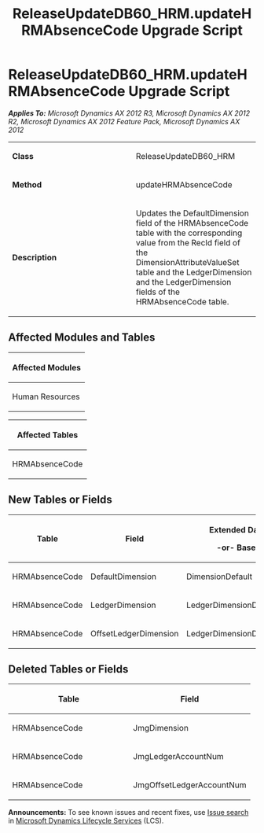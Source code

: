 ﻿---
title: ReleaseUpdateDB60_HRM.updateHRMAbsenceCode Upgrade Script
TOCTitle: ReleaseUpdateDB60_HRM.updateHRMAbsenceCode Upgrade Script
ms:assetid: ee67c8fa-3102-3eb9-c9b5-15363858fcb3
ms:mtpsurl: https://msdn.microsoft.com/en-us/library/JJ720016(v=AX.60)
ms:contentKeyID: 49712068
ms.date: 05/18/2015
mtps_version: v=AX.60
---

# ReleaseUpdateDB60\_HRM.updateHRMAbsenceCode Upgrade Script 


_**Applies To:** Microsoft Dynamics AX 2012 R3, Microsoft Dynamics AX 2012 R2, Microsoft Dynamics AX 2012 Feature Pack, Microsoft Dynamics AX 2012_

<table>
<colgroup>
<col style="width: 50%" />
<col style="width: 50%" />
</colgroup>
<tbody>
<tr class="odd">
<td><p><strong>Class</strong></p></td>
<td><p>ReleaseUpdateDB60_HRM</p></td>
</tr>
<tr class="even">
<td><p><strong>Method</strong></p></td>
<td><p>updateHRMAbsenceCode</p></td>
</tr>
<tr class="odd">
<td><p><strong>Description</strong></p></td>
<td><p>Updates the DefaultDimension field of the HRMAbsenceCode table with the corresponding value from the RecId field of the DimensionAttributeValueSet table and the LedgerDimension and the LedgerDimension fields of the HRMAbsenceCode table.</p></td>
</tr>
</tbody>
</table>


## Affected Modules and Tables

<table>
<colgroup>
<col style="width: 100%" />
</colgroup>
<thead>
<tr class="header">
<th><p>Affected Modules</p></th>
</tr>
</thead>
<tbody>
<tr class="odd">
<td><p>Human Resources</p></td>
</tr>
</tbody>
</table>


<table>
<colgroup>
<col style="width: 100%" />
</colgroup>
<thead>
<tr class="header">
<th><p>Affected Tables</p></th>
</tr>
</thead>
<tbody>
<tr class="odd">
<td><p>HRMAbsenceCode</p></td>
</tr>
</tbody>
</table>


## New Tables or Fields

<table>
<colgroup>
<col style="width: 33%" />
<col style="width: 33%" />
<col style="width: 33%" />
</colgroup>
<thead>
<tr class="header">
<th><p>Table</p></th>
<th><p>Field</p></th>
<th><p>Extended Data Type</p>
<p>-or- Base Enum</p></th>
</tr>
</thead>
<tbody>
<tr class="odd">
<td><p>HRMAbsenceCode</p></td>
<td><p>DefaultDimension</p></td>
<td><p>DimensionDefault</p></td>
</tr>
<tr class="even">
<td><p>HRMAbsenceCode</p></td>
<td><p>LedgerDimension</p></td>
<td><p>LedgerDimensionDefaultAccount</p></td>
</tr>
<tr class="odd">
<td><p>HRMAbsenceCode</p></td>
<td><p>OffsetLedgerDimension</p></td>
<td><p>LedgerDimensionDefaultAccount</p></td>
</tr>
</tbody>
</table>


## Deleted Tables or Fields

<table>
<colgroup>
<col style="width: 50%" />
<col style="width: 50%" />
</colgroup>
<thead>
<tr class="header">
<th><p>Table</p></th>
<th><p>Field</p></th>
</tr>
</thead>
<tbody>
<tr class="odd">
<td><p>HRMAbsenceCode</p></td>
<td><p>JmgDimension</p></td>
</tr>
<tr class="even">
<td><p>HRMAbsenceCode</p></td>
<td><p>JmgLedgerAccountNum</p></td>
</tr>
<tr class="odd">
<td><p>HRMAbsenceCode</p></td>
<td><p>JmgOffsetLedgerAccountNum</p></td>
</tr>
</tbody>
</table>

  
**Announcements:** To see known issues and recent fixes, use [Issue search](http://go.microsoft.com/fwlink/?linkid=389258) in [Microsoft Dynamics Lifecycle Services](http://go.microsoft.com/fwlink/?linkid=306505) (LCS).

